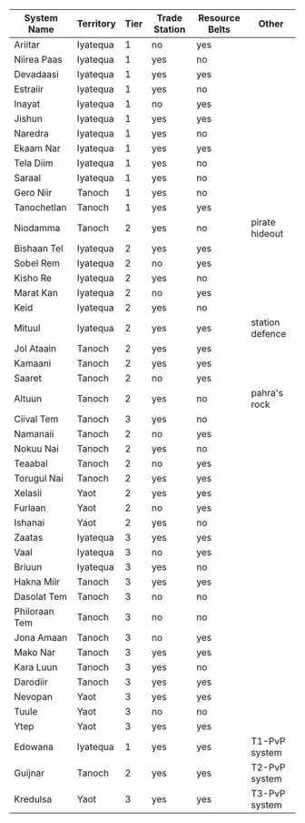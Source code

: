 | System Name   | Territory | Tier | Trade Station | Resource Belts | Other           |
|-|-|-|-|-|-|
| Ariitar       | Iyatequa  | 1    | no            | yes            |                 |
| Niirea Paas   | Iyatequa  | 1    | yes           | no             |                 |
| Devadaasi     | Iyatequa  | 1    | yes           | yes            |                 |
| Estraiir      | Iyatequa  | 1    | yes           | no             |                 |
| Inayat        | Iyatequa  | 1    | no            | yes            |                 |
| Jishun        | Iyatequa  | 1    | yes           | yes            |                 |
| Naredra       | Iyatequa  | 1    | yes           | no             |                 |
| Ekaam Nar     | Iyatequa  | 1    | yes           | yes            |                 |
| Tela Diim     | Iyatequa  | 1    | yes           | no             |                 |
| Saraal        | Iyatequa  | 1    | yes           | no             |                 |
| Gero Niir     | Tanoch    | 1    | yes           | no             |                 |
| Tanochetlan   | Tanoch    | 1    | yes           | yes            |                 |
| Niodamma      | Tanoch    | 2    | yes           | no             | pirate hideout  |
| Bishaan Tel   | Iyatequa  | 2    | yes           | yes            |                 |
| Sobel Rem     | Iyatequa  | 2    | no            | yes            |                 |
| Kisho Re      | Iyatequa  | 2    | yes           | no             |                 |
| Marat Kan     | Iyatequa  | 2    | no            | yes            |                 |
| Keid          | Iyatequa  | 2    | yes           | no             |                 |
| Mituul        | Iyatequa  | 2    | yes           | yes            | station defence |
| Jol Ataain    | Tanoch    | 2    | yes           | yes            |                 |
| Kamaani       | Tanoch    | 2    | yes           | yes            |                 |
| Saaret        | Tanoch    | 2    | no            | yes            |                 |
| Altuun        | Tanoch    | 2    | yes           | no             | pahra's rock    |
| Ciival Tem    | Tanoch    | 3    | yes           | no             |                 |
| Namanaii      | Tanoch    | 2    | no            | yes            |                 |
| Nokuu Nai     | Tanoch    | 2    | yes           | no             |                 |
| Teaabal       | Tanoch    | 2    | no            | yes            |                 |
| Torugul Nai   | Tanoch    | 2    | yes           | yes            |                 |
| Xelasii       | Yaot      | 2    | yes           | yes            |                 |
| Furlaan       | Yaot      | 2    | no            | yes            |                 |
| Ishanai       | Yaot      | 2    | yes           | no             |                 |
| Zaatas        | Iyatequa  | 3    | yes           | yes            |                 |
| Vaal          | Iyatequa  | 3    | no            | yes            |                 |
| Briuun        | Iyatequa  | 3    | yes           | no             |                 |
| Hakna Miir    | Tanoch    | 3    | yes           | yes            |                 |
| Dasolat Tem   | Tanoch    | 3    | no            | no             |                 |
| Philoraan Tem | Tanoch    | 3    | no            | no             |                 |
| Jona Amaan    | Tanoch    | 3    | no            | yes            |                 |
| Mako Nar      | Tanoch    | 3    | yes           | yes            |                 |
| Kara Luun     | Tanoch    | 3    | yes           | no             |                 |
| Darodiir      | Tanoch    | 3    | yes           | yes            |                 |
| Nevopan       | Yaot      | 3    | yes           | yes            |                 |
| Tuule         | Yaot      | 3    | no            | no             |                 |
| Ytep          | Yaot      | 3    | yes           | yes            |                 |
| Edowana       | Iyatequa  | 1    | yes           | yes            | T1-PvP system   |
| Guijnar       | Tanoch    | 2    | yes           | yes            | T2-PvP system   |
| Kredulsa      | Yaot      | 3    | yes           | yes            | T3-PvP system   |
